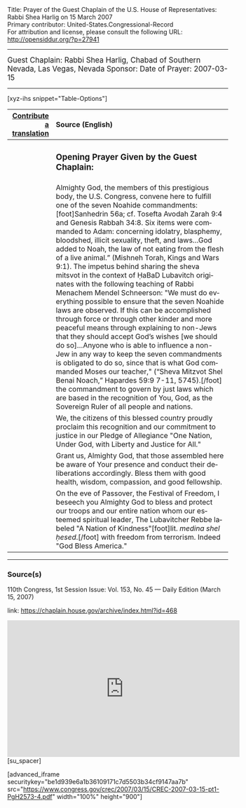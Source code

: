 <html>
<head></head>
<body>
Title: Prayer of the Guest Chaplain of the U.S. House of Representatives: Rabbi Shea Harlig on 15 March 2007<br />
Primary contributor: United-States.Congressional-Record<br />
For attribution and license, please consult the following URL: <a href="http://opensiddur.org/?p=27941">http://opensiddur.org/?p=27941</a>
<p />
<hr />

<div class="english" lang="en" style="font-size:1.2em;">
Guest Chaplain: Rabbi Shea Harlig, Chabad of Southern Nevada, Las Vegas, Nevada
Sponsor: 
Date of Prayer: 2007-03-15
</div>

<hr />

[xyz-ihs snippet="Table-Options"]<table style="margin-left: auto; margin-right: auto;" class="draggable">
<thead><tr><th id="x" style="text-align: right;"><a href="/contributing/upload/">Contribute a translation</a></th><th style="text-align: left;">Source (English)</th></tr></thead>
<tbody>
<tr><td style="vertical-align:top;">
<div class="liturgy" lang="he">

</span></div></td>
 
<td style="vertical-align:top;">
<div class="english" lang="en">
<h3>Opening Prayer Given by the Guest Chaplain:</h3>
</div></td></tr>

<tr><td style="vertical-align:top;">
<div class="liturgy" lang="he">

</span></div></td>
 
<td style="vertical-align:top;">
<div class="english" lang="en">
Almighty God, 
the members of this prestigious body, 
the U.S. Congress, 
convene here 
to fulfill one of the seven Noahide commandments:[foot]Sanhedrin 56a; cf. Tosefta Avodah Zarah 9:4 and Genesis Rabbah 34:8. Six items were commanded to Adam: concerning idolatry, blasphemy, bloodshed, illicit sexuality, theft, and laws…God added to Noah, the law of not eating from the flesh of a live animal.” (Mishneh Torah, Kings and Wars 9:1). The impetus behind sharing the sheva mitsvot in the context of ḤaBaD Lubavitch originates with the following teaching of Rabbi Menachem Mendel Schneerson: "We must do everything possible to ensure that the seven Noahide laws are observed. If this can be accomplished through force or through other kinder and more peaceful means through explaining to non-Jews that they should accept God’s wishes [we should do so]…Anyone who is able to influence a non-Jew in any way to keep the seven commandments is obligated to do so, since that is what God commanded Moses our teacher," (“Sheva Mitzvot Shel Benai Noach,” Hapardes 59:9 7-11, 5745).[/foot]&nbsp;
the commandment to govern by just laws 
which are based in the recognition of You, God, 
as the Sovereign Ruler of all people and nations.
</div></td></tr>


<tr><td style="vertical-align:top;">
<div class="liturgy" lang="he">

</span></div></td>
 
<td style="vertical-align:top;">
<div class="english" lang="en">
We, the citizens of this blessed country 
proudly proclaim this recognition 
and our commitment to justice 
in our Pledge of Allegiance 
"One Nation, 
Under God, 
with Liberty 
and Justice 
for All."
</div></td></tr>


<tr><td style="vertical-align:top;">
<div class="liturgy" lang="he">

</span></div></td>
 
<td style="vertical-align:top;">
<div class="english" lang="en">
Grant us, Almighty God, 
that those assembled here 
be aware of Your presence 
and conduct their deliberations 
accordingly. 
Bless them 
with good health, 
wisdom, 
compassion, 
and good fellowship.
</div></td></tr>


<tr><td style="vertical-align:top;">
<div class="liturgy" lang="he">

</span></div></td>
 
<td style="vertical-align:top;">
<div class="english" lang="en">
On the eve of Passover, 
the Festival of Freedom, 
I beseech you Almighty God 
to bless and protect our troops 
and our entire nation 
whom our esteemed spiritual leader, The Lubavitcher Rebbe 
labeled "A Nation of Kindness"[foot]lit. <em>medina shel ḥesed</em>.[/foot]  
with freedom from terrorism. 
Indeed "God Bless America."
</div></td></tr>
</tbody></table>

<hr />

<h3>Source(s)</h3>

110th Congress, 1st Session
Issue: Vol. 153, No. 45 — Daily Edition (March 15, 2007)

link: <a href="https://chaplain.house.gov/archive/index.html?id=468">https://chaplain.house.gov/archive/index.html?id=468</a>

<iframe width=530 height=312 src='https://www.c-span.org/video/standalone/?c4508317/user-clip-rabbi-shea-harlig-chabad-southern-nevada-las-vegas-nv' allowfullscreen='allowfullscreen' frameborder=0></iframe>[su_spacer]

[advanced_iframe securitykey="be1d939e6a1b36109171c7d5503b34cf9147aa7b" src="https://www.congress.gov/crec/2007/03/15/CREC-2007-03-15-pt1-PgH2573-4.pdf" width="100%" height="900"]
</body>
</html>